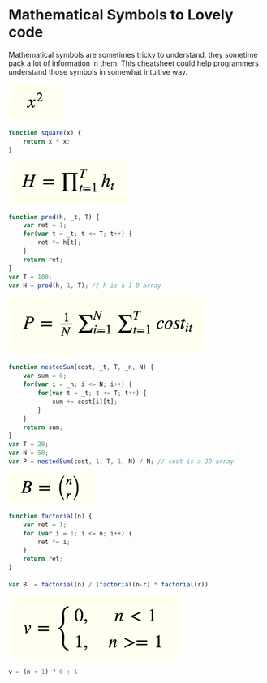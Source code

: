 # Mathematical Symbols to Lovely code
Mathematical symbols are sometimes tricky to understand, they sometime pack a lot of information in them. This cheatsheet could help programmers understand those symbols in somewhat intuitive way.

![x square](square.png)
```javascript
function square(x) {
    return x * x;
}
```

![product](prod.png)
```javascript
function prod(h, _t, T) {
    var ret = 1;
    for(var t = _t; t <= T; t++) {
        ret *= h[t];
    }
    return ret;
}
var T = 100;
var H = prod(h, 1, T); // h is a 1-D array
```
![nested sum](nestedsum.png)
```javascript
function nestedSum(cost, _t, T, _n, N) {
    var sum = 0;
    for(var i = _n; i <= N; i++) {
        for(var t = _t; t <= T; t++) {
            sum += cost[i][t];
        }
    }
    return sum;
}
var T = 20;
var N = 50;
var P = nestedSum(cost, 1, T, 1, N) / N; // cost is a 2D array
```
![nCr](ncr.png)
```javascript
function factorial(n) {
    var ret = 1;
    for (var i = 1; i <= n; i++) {
        ret *= i;
    }
    return ret;
}

var B  = factorial(n) / (factorial(n-r) * factorial(r)) 
```

![if else](ifelse.png)
```javascript
v = (n < 1) ? 0 : 1
```
